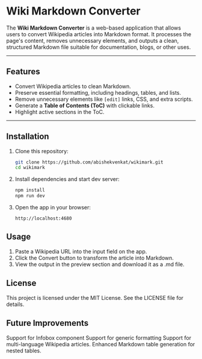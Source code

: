 # Wiki Markdown Converter

The **Wiki Markdown Converter** is a web-based application that allows users to convert Wikipedia articles into Markdown format. It processes the page's content, removes unnecessary elements, and outputs a clean, structured Markdown file suitable for documentation, blogs, or other uses.

---

## Features

- Convert Wikipedia articles to clean Markdown.
- Preserve essential formatting, including headings, tables, and lists.
- Remove unnecessary elements like `[edit]` links, CSS, and extra scripts.
- Generate a **Table of Contents (ToC)** with clickable links.
- Highlight active sections in the ToC.

---

## Installation

1. Clone this repository:
   ```bash
   git clone https://github.com/abishekvenkat/wikimark.git
   cd wikimark
   ```
2. Install dependencies and start dev server:
    ```bash
    npm install
    npm run dev
    ```
3. Open the app in your browser:
    ```arduino
    http://localhost:4680
    ```

## Usage
1. Paste a Wikipedia URL into the input field on the app.
2. Click the Convert button to transform the article into Markdown.
3. View the output in the preview section and download it as a .md file.

## License
This project is licensed under the MIT License. See the LICENSE file for details.

## Future Improvements
Support for Infobox component
Support for generic formatting 
Support for multi-language Wikipedia articles.
Enhanced Markdown table generation for nested tables.






